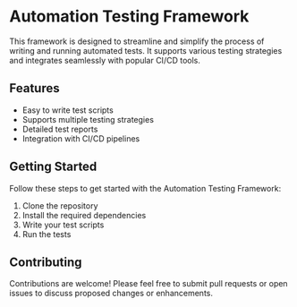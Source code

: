 # Automation Testing Framework

This framework is designed to streamline and simplify the process of writing and running automated tests. It supports various testing strategies and integrates seamlessly with popular CI/CD tools.

## Features

- Easy to write test scripts
- Supports multiple testing strategies
- Detailed test reports
- Integration with CI/CD pipelines

## Getting Started

Follow these steps to get started with the Automation Testing Framework:

1. Clone the repository
2. Install the required dependencies
3. Write your test scripts
4. Run the tests

## Contributing

Contributions are welcome! Please feel free to submit pull requests or open issues to discuss proposed changes or enhancements.
